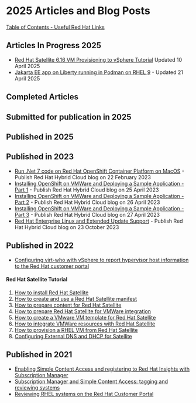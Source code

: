 # 2025 Articles and Blog Posts


[Table of Contents - Useful Red Hat Links](https://github.com/pslucas0212/UsefulRedHatLinks)

## Articles In Progress 2025

- [Red Hat Satellite 6.16 VM Provisioning to vSphere Tutorial](https://github.com/pslucas0212/RedHat-Satellite-6.12-VM-Provisioning-to-vSphere-Tutorial)  Updated 10 April 2025
- [Jakarta EE app on Liberty running in Podman on RHEL 9](https://github.com/pslucas0212/Liberty-App-RHEL/) - Updated 21 April 2025

## Completed Articles

## Submitted for publication in 2025

## Published in 2025


## Published in 2023
- [Run .Net 7 code on Red Hat OpenShift Container Platform on MacOS](https://cloud.redhat.com/blog/run-.net-7-code-on-red-hat-openshift-container-platform-on-macos) - Publish Red Hat Hybrid Cloud blog on 22 February 2023
- [Installing OpenShift on VMWare and Deploying a Sample Application - Part 1](https://cloud.redhat.com/blog/installing-openshift-on-vmware-and-deploying-a-sample-application-part-1) - Publish Red Hat Hybrid Cloud blog on 25 April 2023
- [Installing OpenShift on VMWare and Deploying a Sample Application - Part 2](https://cloud.redhat.com/blog/installing-openshift-on-vmware-and-deploying-a-sample-application-part-2)  - Publish Red Hat Hybrid Cloud blog on 26 April 2023
- [Installing OpenShift on VMWare and Deploying a Sample Application - Part 3](https://cloud.redhat.com/blog/installing-openshift-on-vmware-and-deploying-a-sample-application-part-3)  - Publish Red Hat Hybrid Cloud blog on 27 April 2023
- [Red Hat Enterprise Linux and Extended Update Support](https://www.redhat.com/en/blog/red-hat-enterprise-linux-and-extended-update-support) - Publish Red Hat Hybrid Cloud blog on 23 October 2023

## Published in 2022
- [Configuring virt-who with vSphere to report hypervisor host information to the Red Hat customer portal](https://www.redhat.com/en/blog/configuring-virt-who-vsphere-report-hypervisor-host-information-red-hat-customer-portal)
#### Red Hat Satellite Tutorial
1. [How to install Red Hat Satellite](https://www.redhat.com/en/blog/how-install-red-hat-satellite)
2. [How to create and use a Red Hat Satellite manifest](https://www.redhat.com/en/blog/how-create-and-use-red-hat-satellite-manifest)
3. [How to prepare content for Red Hat Satellite](https://www.redhat.com/en/blog/how-prepare-content-red-hat-satellite)
4. [How to prepare Red Hat Satellite for VMWare integration](https://www.redhat.com/en/blog/how-prepare-red-hat-satellite-vmware-integration)
5. [How to create a VMware VM template for Red Hat Satellite](https://www.redhat.com/en/blog/how-create-vmware-vm-template-red-hat-satellite)
6. [How to integrate VMWare resources with Red Hat Satellite](https://www.redhat.com/en/blog/how-integrate-vmware-resources-red-hat-satellite)
7. [How to provision a RHEL VM from Red Hat Satellite](https://www.redhat.com/en/blog/how-provision-rhel-vm-red-hat-satellite)
8. [Configuring External DNS and DHCP for Satellite](https://www.redhat.com/en/blog/configuring-external-dns-and-dhcp-satellite)

## Published in 2021
- [Enabling Simple Content Access and registering to Red Hat Insights with Subscription Manager](https://www.redhat.com/en/blog/enabling-simple-content-access-and-registering-red-hat-insights-subscription-manager)
- [Subscription Manager and Simple Content Access: tagging and reviewing systems](https://www.redhat.com/en/blog/subscription-manager-and-simple-content-access-tagging-and-reviewing-systems)
- [Reviewing RHEL systems on the Red Hat Customer Portal](https://www.redhat.com/en/blog/reviewing-rhel-systems-red-hat-customer-portal)
